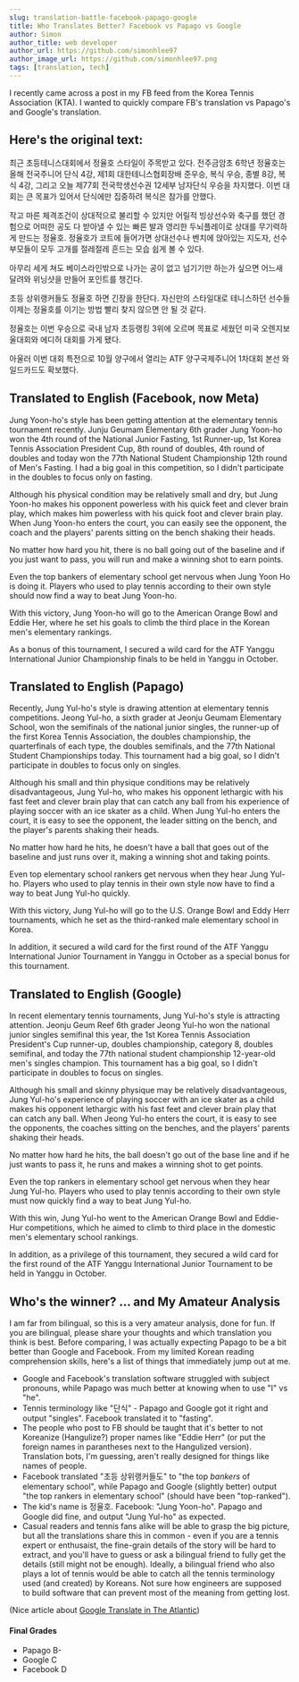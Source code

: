 ```yaml
---
slug: translation-battle-facebook-papago-google
title: Who Translates Better? Facebook vs Papago vs Google
author: Simon
author_title: web developer
author_url: https://github.com/simonhlee97
author_image_url: https://github.com/simonhlee97.png
tags: [translation, tech]
---
```

I recently came across a post in my FB feed from the Korea Tennis Association (KTA). I wanted to quickly compare FB's translation vs Papago's and Google's translation.

## Here's the original text:

최근 초등테니스대회에서 정율호 스타일이 주목받고 있다. 전주금암초 6학년 정율호는 올해 전국주니어 단식 4강, 제1회 대한테니스협회장배 준우승, 복식 우승, 종별 8강, 복식 4강, 그리고 오늘 제77회 전국학생선수권 12세부 남자단식 우승을 차지했다. 이번 대회는 큰 목표가 있어서 단식에만 집중하려 복식은 참가를 안했다.

<!--truncate-->

작고 마른 체격조건이 상대적으로 불리할 수 있지만 어릴적 빙상선수와 축구를 했던 경험으로 어떠한 공도 다 받아낼 수 있는 빠른 발과 영리한 두뇌플레이로  상대를 무기력하게 만드는  정율호. 정율호가 코트에 들어가면 상대선수나 벤치에 앉아있는 지도자, 선수부모들이 모두 고개를 절레절레 흔드는 모습 쉽게 볼 수 있다.

아무리 세게 쳐도 베이스라인밖으로 나가는 공이 없고  넘기기만 하는가 싶으면 어느새 달려와 위닝샷을 만들어 포인트를 챙긴다.

초등 상위랭커들도 정율호 하면 긴장을 한단다.  자신만의 스타일대로 테니스하던 선수들 이제는 정율호를 이기는 방법 빨리 찾지 않으면 안 될 것 같다.

정율호는 이번 우승으로 국내 남자 초등랭킹 3위에 오르며 목표로 세웠던 미국 오렌지보울대회와 에디허 대회를 가게 됐다.

아울러 이번 대회 특전으로 10월 양구에서 열리는 ATF 양구국제주니어 1차대회 본선 와일드카드도 확보했다.

## Translated to English (Facebook, now Meta)

Jung Yoon-ho's style has been getting attention at the elementary tennis tournament recently. Junju Geumam Elementary 6th grader Jung Yoon-ho won the 4th round of the National Junior Fasting, 1st Runner-up, 1st Korea Tennis Association President Cup, 8th round of doubles, 4th round of doubles and today won the 77th National Student Championship 12th round of Men's Fasting. I had a big goal in this competition, so I didn't participate in the doubles to focus only on fasting.

Although his physical condition may be relatively small and dry, but Jung Yoon-ho makes his opponent powerless with his quick feet and clever brain play, which makes him powerless with his quick foot and clever brain play. When Jung Yoon-ho enters the court, you can easily see the opponent, the coach and the players' parents sitting on the bench shaking their heads.

No matter how hard you hit, there is no ball going out of the baseline and if you just want to pass, you will run and make a winning shot to earn points.

Even the top bankers of elementary school get nervous when Jung Yoon Ho is doing it. Players who used to play tennis according to their own style should now find a way to beat Jung Yoon-ho.

With this victory, Jung Yoon-ho will go to the American Orange Bowl and Eddie Her, where he set his goals to climb the third place in the Korean men's elementary rankings.

As a bonus of this tournament, I secured a wild card for the ATF Yanggu International Junior Championship finals to be held in Yanggu in October.

## Translated to English (Papago)

Recently, Jung Yul-ho's style is drawing attention at elementary tennis competitions.   Jeong Yul-ho, a sixth grader at Jeonju Geumam Elementary School, won the semifinals of the national junior singles, the runner-up of the first Korea Tennis Association, the doubles championship, the quarterfinals of each type, the doubles semifinals, and the 77th National Student Championships today. This tournament had a big goal, so I didn't participate in doubles to focus only on singles.

Although his small and thin physique conditions may be relatively disadvantageous, Jung Yul-ho, who makes his opponent lethargic with his fast feet and clever brain play that can catch any ball from his experience of playing soccer with an ice skater as a child. When Jung Yul-ho enters the court, it is easy to see the opponent, the leader sitting on the bench, and the player's parents shaking their heads.

No matter how hard he hits, he doesn't have a ball that goes out of the baseline and just runs over it, making a winning shot and taking points.

Even top elementary school rankers get nervous when they hear Jung Yul-ho.  Players who used to play tennis in their own style now have to find a way to beat Jung Yul-ho quickly.

With this victory, Jung Yul-ho will go to the U.S. Orange Bowl and Eddy Herr tournaments, which he set as the third-ranked male elementary school in Korea.

In addition, it secured a wild card for the first round of the ATF Yanggu International Junior Tournament in Yanggu in October as a special bonus for this tournament.

## Translated to English (Google)

In recent elementary tennis tournaments, Jung Yul-ho's style is attracting attention. Jeonju Geum Reef 6th grader Jeong Yul-ho won the national junior singles semifinal this year, the 1st Korea Tennis Association President's Cup runner-up, doubles championship, category 8, doubles semifinal, and today the 77th national student championship 12-year-old men's singles champion. This tournament has a big goal, so I didn't participate in doubles to focus on singles.

Although his small and skinny physique may be relatively disadvantageous, Jung Yul-ho's experience of playing soccer with an ice skater as a child makes his opponent lethargic with his fast feet and clever brain play that can catch any ball. When Jeong Yul-ho enters the court, it is easy to see the opponents, the coaches sitting on the benches, and the players' parents shaking their heads.

No matter how hard he hits, the ball doesn't go out of the base line and if he just wants to pass it, he runs and makes a winning shot to get points.

Even the top rankers in elementary school get nervous when they hear Jung Yul-ho. Players who used to play tennis according to their own style must now quickly find a way to beat Jung Yul-ho.

With this win, Jung Yul-ho went to the American Orange Bowl and Eddie-Hur competitions, which he aimed to climb to third place in the domestic men's elementary school rankings.

In addition, as a privilege of this tournament, they secured a wild card for the first round of the ATF Yanggu International Junior Tournament to be held in Yanggu in October.

## Who's the winner? ... and My Amateur Analysis

I am far from bilingual, so this is a very amateur analysis, done for fun. If you are bilingual, please share your thoughts and which translation you think is best. Before comparing, I was actually expecting Papago to be a bit better than Google and Facebook. From my limited Korean reading comprehension skills, here's a list of things that immediately jump out at me.

- Google and Facebook's translation software struggled with subject pronouns, while Papago was much better at knowing when to use "I" vs "he".
- Tennis terminology like "단식" - Papago and Google got it right and output "singles". Facebook translated it to "fasting".
- The people who post to FB should be taught that it's better to not Koreanize (Hangulize?) proper names like "Eddie Herr" (or put the foreign names in parantheses next to the Hangulized version). Translation bots, I'm guessing, aren't really designed for things like names of people.
- Facebook translated "초등 상위랭커들도" to "the top *bankers* of elementary school", while Papago and Google (slightly better) output "the top rankers in elementary school" (should have been "top-ranked").
- The kid's name is 정율호. Facebook: "Jung Yoon-ho". Papago and Google did fine, and output "Jung Yul-ho" as expected.
- Casual readers and tennis fans alike will be able to grasp the big picture, but all the translations share this in common - even if you are a tennis expert or enthusaist, the fine-grain details of the story will be hard to extract, and you'll have to guess or ask a bilingual friend to fully get the details (still might not be enough). Ideally, a bilingual friend who also plays a lot of tennis would be able to catch all the tennis terminology used (and created) by Koreans. Not sure how engineers are supposed to build software that can prevent most of the meaning from getting lost.
  
(Nice article about [Google Translate in The Atlantic](https://www.theatlantic.com/technology/archive/2018/01/the-shallowness-of-google-translate/551570/))

#### Final Grades

- Papago B-
- Google C
- Facebook D